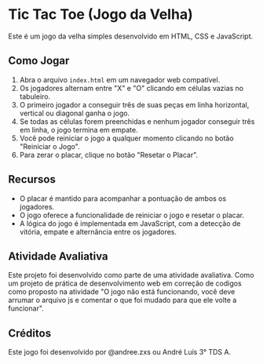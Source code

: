 # Tic Tac Toe (Jogo da Velha)

Este é um jogo da velha simples desenvolvido em HTML, CSS e JavaScript.

## Como Jogar

1. Abra o arquivo `index.html` em um navegador web compatível.
2. Os jogadores alternam entre "X" e "O" clicando em células vazias no tabuleiro.
3. O primeiro jogador a conseguir três de suas peças em linha horizontal, vertical ou diagonal ganha o jogo.
4. Se todas as células forem preenchidas e nenhum jogador conseguir três em linha, o jogo termina em empate.
5. Você pode reiniciar o jogo a qualquer momento clicando no botão "Reiniciar o Jogo".
6. Para zerar o placar, clique no botão "Resetar o Placar".

## Recursos

- O placar é mantido para acompanhar a pontuação de ambos os jogadores.
- O jogo oferece a funcionalidade de reiniciar o jogo e resetar o placar.
- A lógica do jogo é implementada em JavaScript, com a detecção de vitória, empate e alternância entre os jogadores.

## Atividade Avaliativa

Este projeto foi desenvolvido como parte de uma atividade avaliativa. Como um projeto de prática de desenvolvimento web em correção de codigos como proposto na atividade "O jogo não está funcionando, você deve arrumar o arquivo js e comentar o que foi mudado para que ele volte a funcionar".

## Créditos

Este jogo foi desenvolvido por @andree.zxs ou André Luís 3° TDS A.

